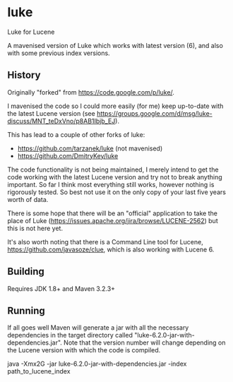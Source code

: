 # luke

Luke for Lucene

A mavenised version of Luke which works with latest version (6), and also with some previous index versions.

## History

Originally "forked" from https://code.google.com/p/luke/.

I mavenised the code so I could more easily (for me) keep up-to-date with the latest Lucene version (see https://groups.google.com/d/msg/luke-discuss/MNT_teDxVno/p8AB1Ibjb_EJ).

This has lead to a couple of other forks of luke:
* https://github.com/tarzanek/luke (not mavenised)
* https://github.com/DmitryKey/luke

The code functionality is not being maintained, I merely intend to get the code working with the latest Lucene version and try not to break anything important. So far I think most everything still works, however nothing is rigorously tested. So best not use it on the only copy of your last five years worth of data.

There is some hope that there will be an "official" application to take the place of Luke (https://issues.apache.org/jira/browse/LUCENE-2562) but this is not here yet.

It's also worth noting that there is a Command Line tool for Lucene, https://github.com/javasoze/clue, which is also working with Lucene 6.

## Building

Requires JDK 1.8+ and Maven 3.2.3+

## Running

If all goes well Maven will generate a jar with all the necessary dependencies in the target directory called "luke-6.2.0-jar-with-dependencies.jar". Note that the version number will change depending on the Lucene version with which the code is compiled. 

java -Xmx2G -jar luke-6.2.0-jar-with-dependencies.jar -index path_to_lucene_index
